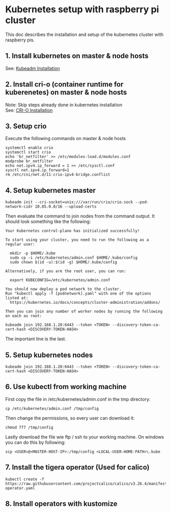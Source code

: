 # Kubernetes setup with raspberry pi cluster
This doc describes the installation and setup of the kubernetes cluster with raspberry pis. 

## 1. Install kubernetes on master & node hosts
See: [Kubeadm Installation](https://v1-28.docs.kubernetes.io/docs/setup/production-environment/tools/kubeadm/install-kubeadm/#k8s-install-0)

## 2. Install cri-o (container runtime for kuberenetes) on master & node hosts 
Note: Skip steps already done in kubernetes installation<br>
See: [CRI-O Installation](https://cri-o.io/)

## 3. Setup crio
Execute the following commands on master & node hosts
```
systemctl enable crio
systemctl start crio
echo 'br_netfilter' >> /etc/modules-load.d/modules.conf
modprobe br_netfilter
echo net.ipv4.ip_forward = 1 >> /etc/sysctl.conf
sysctl net.ipv4.ip_forward=1
rm /etc/cni/net.d/11-crio-ipv4-bridge.conflist
```

## 4. Setup kubernetes master
```
kubeadm init --cri-socket=unix:///var/run/crio/crio.sock --pod-network-cidr 10.85.0.0/16 --upload-certs
```
Then evaluate the command to join nodes from the command output. It should look something like the following:
```
Your Kubernetes control-plane has initialized successfully!

To start using your cluster, you need to run the following as a regular user:

  mkdir -p $HOME/.kube
  sudo cp -i /etc/kubernetes/admin.conf $HOME/.kube/config
  sudo chown $(id -u):$(id -g) $HOME/.kube/config

Alternatively, if you are the root user, you can run:

  export KUBECONFIG=/etc/kubernetes/admin.conf

You should now deploy a pod network to the cluster.
Run "kubectl apply -f [podnetwork].yaml" with one of the options listed at:
  https://kubernetes.io/docs/concepts/cluster-administration/addons/

Then you can join any number of worker nodes by running the following on each as root:

kubeadm join 192.168.1.20:6443 --token <TOKEN> --discovery-token-ca-cert-hash <DISCOVERY-TOKEN-HASH>
```
The important line is the last. 

## 5. Setup kubernetes nodes
```
kubeadm join 192.168.1.20:6443 --token <TOKEN> --discovery-token-ca-cert-hash <DISCOVERY-TOKEN-HASH>
```

## 6. Use kubectl from working machine
First copy the file in /etc/kubernetes/admin.conf in the tmp directory:
```
cp /etc/kubernetes/admin.conf /tmp/config
```
Then change the permissions, so every user can download it: 
```
chmod 777 /tmp/config
```
Lastly download the file wie ftp / ssh to your working machine. On windows you can do this by following:
```
scp <USER>@<MASTER-HOST-IP>:/tmp/config <LOCAL-USER-HOME-PATH>\.kube
```

## 7. Install the tigera operator (Used for calico)
```
kubectl create -f https://raw.githubusercontent.com/projectcalico/calico/v3.26.4/manifests/tigera-operator.yaml
```

## 8. Install operators with kustomize
